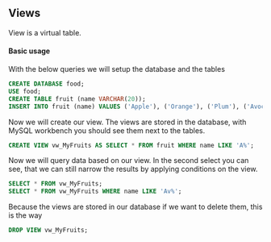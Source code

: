 ## Views

View is a virtual table.

#### Basic usage

With the below queries we will setup the database and the tables

```sql
CREATE DATABASE food;
USE food;
CREATE TABLE fruit (name VARCHAR(20));
INSERT INTO fruit (name) VALUES ('Apple'), ('Orange'), ('Plum'), ('Avocado');
```

Now we will create our view. The views are stored in the database, with MySQL workbench you should see them next to the tables.

```sql
CREATE VIEW vw_MyFruits AS SELECT * FROM fruit WHERE name LIKE 'A%';
```

Now we will query data based on our view. In the second select you can see, that we can still narrow the results by applying conditions on the view.

```sql
SELECT * FROM vw_MyFruits;
SELECT * FROM vw_MyFruits WHERE name LIKE 'Av%';
```

Because the views are stored in our database if we want to delete them, this is the way

```sql
DROP VIEW vw_MyFruits;
```
